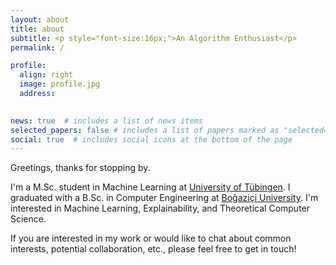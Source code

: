 ```yaml
---
layout: about
title: about
subtitle: <p style="font-size:16px;">An Algorithm Enthusiast</p> 
permalink: /

profile:
  align: right
  image: profile.jpg
  address:
  

news: true  # includes a list of news items
selected_papers: false # includes a list of papers marked as "selected={true}"
social: true  # includes social icons at the bottom of the page
---
```


Greetings, thanks for stopping by.

I'm a M.Sc. student in Machine Learning at [University of Tübingen](https://uni-tuebingen.de/fakultaeten/mathematisch-naturwissenschaftliche-fakultaet/fachbereiche/informatik/studium/studiengaenge/machine-learning/).
I graduated with a B.Sc. in Computer Engineering at [Boğaziçi University](https://www.cmpe.boun.edu.tr/). I'm interested in Machine Learning, Explainability, and Theoretical Computer Science.


If you are interested in my work or would like to chat about common interests, potential collaboration, etc., please feel free to get in touch!

